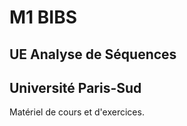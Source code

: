 # M1 BIBS 

## UE Analyse de Séquences

## Université Paris-Sud

Matériel de cours et d'exercices.


